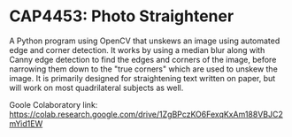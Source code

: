 # CAP4453: Photo Straightener
A Python program using OpenCV that unskews an image using automated edge and corner detection. It works by using a median blur along with Canny edge detection to find the edges and corners of the image, before narrowing them down to the "true corners" which are used to unskew the image. It is primarily designed for straightening text written on paper, but will work on most quadrilateral subjects as well.

Goole Colaboratory link: https://colab.research.google.com/drive/1ZgBPczKO6FexqKxAm188VBJC2mYid1EW
